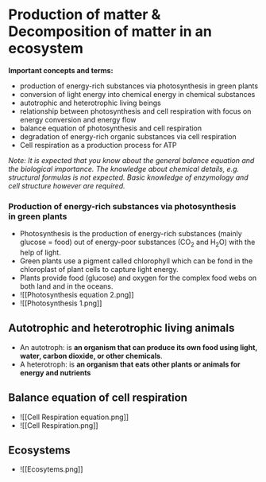 # Production of matter & Decomposition of matter in an ecosystem 

**Important concepts and terms:**
-   production of energy-rich substances via photosynthesis in green plants
-   conversion of light energy into chemical energy in chemical substances
-   autotrophic and heterotrophic living beings
-   relationship between photosynthesis and cell respiration with focus on energy conversion and energy flow
-   balance equation of photosynthesis and cell respiration
-   degradation of energy-rich organic substances via cell respiration
-   Cell respiration as a production process for ATP

_Note: It is expected that you know about the general balance equation and the biological importance. The knowledge about chemical details, e.g. structural formulas is not expected. Basic knowledge of enzymology and cell structure however are required._


### Production of energy-rich substances via photosynthesis in green plants
- Photosynthesis is the production of energy-rich substances (mainly glucose = food) out of energy-poor substances (CO<sub>2</sub> and H<sub>2</sub>O) with the help of light.
- Green plants use a pigment called chlorophyll which can be fond in the chloroplast of plant cells to capture light energy.
- Plants provide food (glucose) and oxygen for the complex food webs on both land and in the oceans.
- ![[Photosynthesis equation 2.png]]
- ![[Photosynthesis 1.png]]
##  Autotrophic and heterotrophic living animals
- An autotroph:
  is **an organism that can produce its own food using light, water, carbon dioxide, or other chemicals**.
- A heterotroph:
is **an organism that eats other plants or animals for energy and nutrients**

## Balance equation of cell respiration
- ![[Cell Respiration equation.png]]
- ![[Cell Respiration.png]]

## Ecosystems
- ![[Ecosytems.png]]